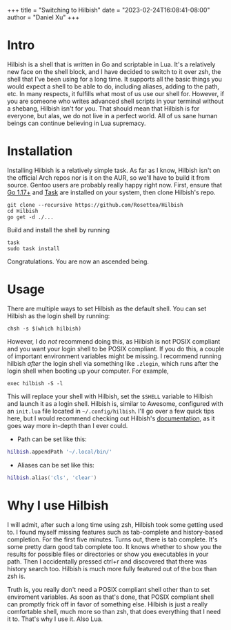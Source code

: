 +++
title = "Switching to Hilbish"
date = "2023-02-24T16:08:41-08:00"
author = "Daniel Xu"
+++

# Intro

Hilbish is a shell that is written in Go and scriptable in Lua. It's a relatively new face on the shell block, and I have decided to switch to it over zsh, the shell that I've been using for a long time. It supports all the basic things you would expect a shell to be able to do, including aliases, adding to the path, etc. In many respects, it fulfills what most of us use our shell for. However, if you are someone who writes advanced shell scripts in your terminal without a shebang, Hilbish isn't for you. That should mean that Hilbish is for everyone, but alas, we do not live in a perfect world. All of us sane human beings can continue believing in Lua supremacy.

# Installation

Installing Hilbish is a relatively simple task. As far as I know, Hilbish isn't on the official Arch repos nor is it on the AUR, so we'll have to build it from source. Gentoo users are probably really happy right now. First, ensure that [Go 1.17+](https://go.dev/) and [Task](https://taskfile.dev/installation/) are installed on your system, then clone Hilbish's repo.

```shell
git clone --recursive https://github.com/Rosettea/Hilbish
cd Hilbish
go get -d ./...
```
Build and install the shell by running 

```shell
task
sudo task install
```

Congratulations. You are now an ascended being.

# Usage

There are multiple ways to set Hilbish as the default shell. You can set Hilbish as the login shell by running:

```shell
chsh -s $(which hilbish)
```

However, I do *not* recommend doing this, as Hilbish is not POSIX compliant and you want your login shell to be POSIX compliant. If you do this, a couple of important environment variables might be missing. I recommend running hilbish *after* the login shell via something like `.zlogin`, which runs after the login shell when booting up your computer. For example,

```shell
exec hilbish -S -l
```

This will replace your shell with Hilbish, set the `$SHELL` variable to Hilbish and launch it as a login shell. Hilbish is, similar to Awesome, configured with an `init.lua` file located in `~/.config/hilbish`. I'll go over a few quick tips here, but I would recommend checking out Hilbish's [documentation](https://rosettea.github.io/Hilbish/docs/), as it goes way more in-depth than I ever could. 

* Path can be set like this:
```lua
hilbish.appendPath '~/.local/bin/'
```
* Aliases can be set like this:
```lua
hilbish.alias('cls', 'clear')
```

# Why I use Hilbish

I will admit, after such a long time using zsh, Hilbish took some getting used to. I found myself missing features such as tab-complete and history-based completion. For the first five minutes. Turns out, there is tab complete. It's some pretty darn good tab complete too. It knows whether to show you the results for possible files or directories or show you executables in your path. Then I accidentally pressed ctrl+r and discovered that there was history search too. Hilbish is much more fully featured out of the box than zsh is.

Truth is, you really don't need a POSIX compliant shell other than to set enviroment variables. As soon as that's done, that POSIX compliant shell can promptly frick off in favor of something else. Hilbish is just a really comfortable shell, much more so than zsh, that does everything that I need it to. That's why I use it. Also Lua. 

